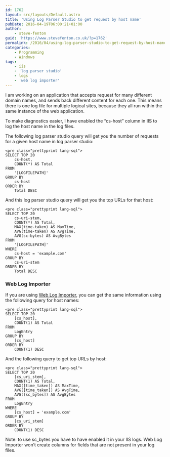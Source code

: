 ```yaml
---
id: 1762
layout: src/layouts/Default.astro
title: 'Using Log Parser Studio to get request by host name'
pubDate: 2016-04-19T06:00:21+01:00
author:
    - steve-fenton
guid: 'https://www.stevefenton.co.uk/?p=1762'
permalink: /2016/04/using-log-parser-studio-to-get-request-by-host-name/
categories:
    - Programming
    - Windows
tags:
    - iis
    - 'log parser studio'
    - logs
    - 'web log importer'
---
```


I am working on an application that accepts request for many different domain names, and sends back different content for each one. This means there is one log file for multiple logical sites, because they all run within the same instance of the web application.

To make diagnostics easier, I have enabled the “cs-host” column in IIS to log the host name in the log files.

The following log parser studio query will get you the number of requests for a given host name in log parser studio:

```
<pre class="prettyprint lang-sql">
SELECT TOP 20
    cs-host, 
    COUNT(*) AS Total
FROM
    '[LOGFILEPATH]' 
GROUP BY
    cs-host
ORDER BY
    Total DESC
```

And this log parser studio query will get you the top URLs for that host:

```
<pre class="prettyprint lang-sql">
SELECT TOP 20
    cs-uri-stem, 
    COUNT(*) AS Total, 
    MAX(time-taken) AS MaxTime, 
    AVG(time-taken) AS AvgTime,
    AVG(sc-bytes) AS AvgBytes
FROM
    '[LOGFILEPATH]' 
WHERE
    cs-host = 'example.com'
GROUP BY
    cs-uri-stem
ORDER BY
    Total DESC
```

### Web Log Importer

If you are using [Web Log Importer](https://www.stevefenton.co.uk/tag/web-log-importer/), you can get the same information using the following query for host names:

```
<pre class="prettyprint lang-sql">
SELECT TOP 20
    [cs_host], 
    COUNT(1) AS Total
FROM
    LogEntry
GROUP BY
    [cs_host]
ORDER BY
    COUNT(1) DESC
```

And the following query to get top URLs by host:

```
<pre class="prettyprint lang-sql">
SELECT TOP 20
    [cs_uri_stem], 
    COUNT(1) AS Total, 
    MAX([time_taken]) AS MaxTime, 
    AVG([time_taken]) AS AvgTime,
    AVG([sc_bytes]) AS AvgBytes
FROM
    LogEntry
WHERE
    [cs_host] = 'example.com'
GROUP BY
    [cs_uri_stem]
ORDER BY
    COUNT(1) DESC
```

Note: to use sc\_bytes you have to have enabled it in your IIS logs. Web Log Importer won’t create columns for fields that are not present in your log files.